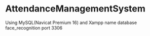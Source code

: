 # AttendanceManagementSystem
Using MySQL(Navicat Premium 16) and Xampp
name database face_recognition
port 3306
